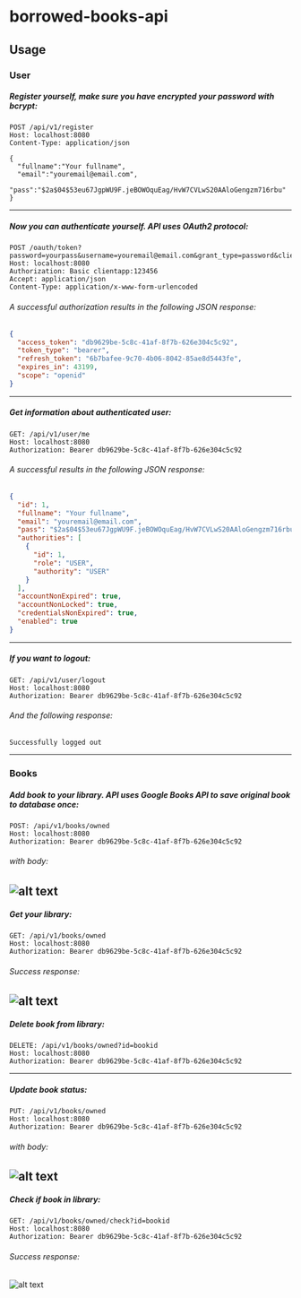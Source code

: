 # borrowed-books-api 

## Usage

### User

##### Register yourself, make sure you have encrypted your password with bcrypt:

```HTTP
POST /api/v1/register
Host: localhost:8080
Content-Type: application/json

{
  "fullname":"Your fullname",
  "email":"youremail@email.com",
  "pass":"$2a$04$53eu67JgpWU9F.jeBOWOquEag/HvW7CVLwS20AAloGengzm716rbu"
}
```
---

##### Now you can authenticate yourself. API uses OAuth2 protocol:

```HTTP
POST /oauth/token?password=yourpass&username=youremail@email.com&grant_type=password&client_secret=123456&client_id=clientapp
Host: localhost:8080
Authorization: Basic clientapp:123456
Accept: application/json
Content-Type: application/x-www-form-urlencoded
```
###### A successful authorization results in the following JSON response:
```JSON
{
  "access_token": "db9629be-5c8c-41af-8f7b-626e304c5c92",
  "token_type": "bearer",
  "refresh_token": "6b7bafee-9c70-4b06-8042-85ae8d5443fe",
  "expires_in": 43199,
  "scope": "openid"
}
```
---

##### Get information about authenticated user:
```HTTP
GET: /api/v1/user/me
Host: localhost:8080
Authorization: Bearer db9629be-5c8c-41af-8f7b-626e304c5c92
```
###### A successful results in the following JSON response:
```JSON
{
  "id": 1,
  "fullname": "Your fullname",
  "email": "youremail@email.com", 
  "pass": "$2a$04$53eu67JgpWU9F.jeBOWOquEag/HvW7CVLwS20AAloGengzm716rbu",
  "authorities": [
    {
      "id": 1,
      "role": "USER",
      "authority": "USER"
    }
  ],
  "accountNonExpired": true,
  "accountNonLocked": true,
  "credentialsNonExpired": true,
  "enabled": true
}
```
---

##### If you want to logout:
```HTTP
GET: /api/v1/user/logout
Host: localhost:8080
Authorization: Bearer db9629be-5c8c-41af-8f7b-626e304c5c92
```
###### And the following response:
`Successfully logged out`

---

### Books

##### Add book to your library. API uses Google Books API to save original book to database once:
```HTTP
POST: /api/v1/books/owned
Host: localhost:8080
Authorization: Bearer db9629be-5c8c-41af-8f7b-626e304c5c92
```
###### with body:

![alt text](https://github.com/vadimstrukov/borrowed-books-api/blob/develop/git_images/add_book.png "Adding book to your library")
---

##### Get your library:
```HTTP
GET: /api/v1/books/owned
Host: localhost:8080
Authorization: Bearer db9629be-5c8c-41af-8f7b-626e304c5c92
```
###### Success response:

![alt text](https://github.com/vadimstrukov/borrowed-books-api/blob/develop/git_images/library_response.png "Getting your library")
---

##### Delete book from library: 
```HTTP
DELETE: /api/v1/books/owned?id=bookid
Host: localhost:8080
Authorization: Bearer db9629be-5c8c-41af-8f7b-626e304c5c92
```
---

##### Update book status: 
```HTTP
PUT: /api/v1/books/owned
Host: localhost:8080
Authorization: Bearer db9629be-5c8c-41af-8f7b-626e304c5c92
```
###### with body:

![alt text](https://github.com/vadimstrukov/borrowed-books-api/blob/develop/git_images/add_book.png "Adding book to your library")
---

##### Check if book in library:
```HTTP
GET: /api/v1/books/owned/check?id=bookid
Host: localhost:8080
Authorization: Bearer db9629be-5c8c-41af-8f7b-626e304c5c92
```
###### Success response:

![alt text](https://github.com/vadimstrukov/borrowed-books-api/blob/develop/git_images/check_book.png)
